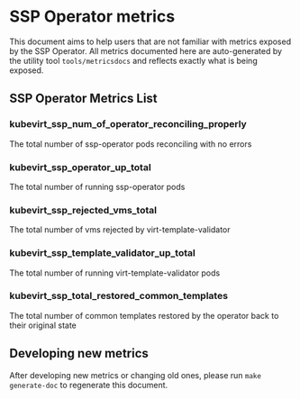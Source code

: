 # SSP Operator metrics
This document aims to help users that are not familiar with metrics exposed by the SSP Operator.
All metrics documented here are auto-generated by the utility tool `tools/metricsdocs` and reflects exactly what is being exposed.

## SSP Operator Metrics List
### kubevirt_ssp_num_of_operator_reconciling_properly
The total number of ssp-operator pods reconciling with no errors
### kubevirt_ssp_operator_up_total
The total number of running ssp-operator pods
### kubevirt_ssp_rejected_vms_total
The total number of vms rejected by virt-template-validator
### kubevirt_ssp_template_validator_up_total
The total number of running virt-template-validator pods
### kubevirt_ssp_total_restored_common_templates
The total number of common templates restored by the operator back to their original state
## Developing new metrics
After developing new metrics or changing old ones, please run `make generate-doc` to regenerate this document.
